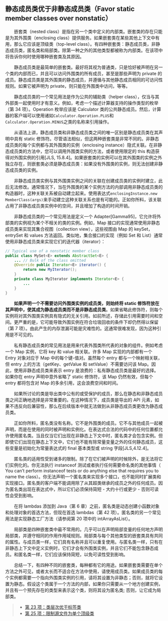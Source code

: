 ## 静态成员类优于非静态成员类（Favor static member classes over nonstatic）

&emsp;&emsp;嵌套类（nested class）是指在另一个类中定义的内部类。嵌套类的存在只能是为其外围类（enclosing class）提供服务。如果嵌套类在某些其他上下文中有用，那么它应该是顶级类（top-level class）。有四种嵌套类：静态成员类，非静态成员类，匿名类和局部类。除第一种之外的其他类型都被称为内部类。在该项中将告诉你何时使用哪种嵌套类及其原因。

&emsp;&emsp;静态成员类是最简单的嵌套类。最好将其视为普通类，只是恰好被声明在另一个类的内部而已，并且可以访问外围类的所有成员，甚至是那些声明为 private 的成员。静态成员类是其外围类的静态成员，并遵循与其他静态成员相同的可访问性规则。如果它被声明为 private，则只能在外围类中访问，等等。

&emsp;&emsp;静态成员类的一个常见用法是作为公共的辅助类（helper class），仅当与其外部类一起使用时才有意义。例如，考虑一个描述计算器支持的操作类型的枚举（第 34 项）。Operation 枚举应该是 Calculator 类的公共静态成员。然后，计算器的客户端可以使用诸如`Calculator.Operation.PLUS`和`Calculator.Operation.MINUS`之类的名称来引用操作。

&emsp;&emsp;从语法上讲，静态成员类和非静态成员类之间的唯一区别是静态成员类在其声明中具有 static 修饰符。尽管语法相似，但这两种嵌套类是非常不同的。非静态成员类的每个实例都与其外围类的实例（enclosing instance）隐式关联。在非静态成员类的方法中，您可以调用外围类实例的方法，或者使用限定的 this 构造获得对外围实例的引用\[JLS, 15.8.4\]。如果嵌套类的实例可以在其外围类的实例之外独立存在，则嵌套类必须是静态成员类：如果没有外围类的实例，则无法创建非静态成员类的实例。

&emsp;&emsp;非静态成员类实例与其外围类实例之间的关联在创建成员类的实例时建立，此后无法修改。通常情况下，当在外围类的某个实例方法的内部调用非静态成员类的构造器时，这种关联关系被自动建立起来。使用表达式`enclosingInstance.new MemberClass(args)`来手动建立这种关联关系也是有可能的。正如你所料，该关联占用了非静态成员类实例中的空间，并且增加了构造的时间开销。

&emsp;&emsp;非静态成员类的一个常见用法是定义一个 Adapter\[Gamma95\]，它允许将外部类的实例视为某个不相关的类的实例。例如，Map 接口的实现通常使用非静态成员类来实现其集合视图（collection view），这些视图由 Map 的 keySet，entrySet 和 values 方法返回。类似地，集合接口的实现（例如 Set 和 List）通常使用非静态成员类来实现它们的迭代器（iterator）：

```java
// Typical use of a nonstatic member class
public class MySet<E> extends AbstractSet<E> {
    ... // Bulk of the class omitted
    @Override public Iterator<E> iterator() {
        return new MyIterator();
    }
    private class MyIterator implements Iterator<E> {
        ...
    }
}
```

&emsp;&emsp;**如果声明一个不需要访问外围类实例的成员类，则始终将 static 修饰符放在其声明中，使其成为静态成员类而不是非静态成员类**。如果省略此修饰符，则每个实例将对其外围类实例具有隐式的无关引用。如前所述，存储此引用需要时间和空间。更严重的是，它可能导致外围实例在符合垃圾回收的条件下却仍然得以保留（第 7 项）。由此产生的内存泄漏可能是灾难性的。这通常很难发现，因为这种引用是不可见的。

&emsp;&emsp;私有静态成员类的常见用法是用来代表外围类所代表的对象的组件。例如考虑一个 Map 实例，它将 key 和 value 相关联。许多 Map 实现的内部都有一个 Entry 对象对应于 Map 中的每个键-值对。虽然每个 entry 都与一个映射相关联，但 entry 上的方法（getKey、getValue 和 setValue）不需要访问该 Map。因此，使用非静态成员类来表示 entry 是浪费的：私有静态成员类是最好的选择。如果你在 entry 声明中意外省略了 static 修饰符，该 Map 仍然有效，但每个 entry 都将包含对 Map 的多余引用，这会浪费空间和时间。

&emsp;&emsp;如果所讨论的类是导出类中公有的或受保护的成员，那么在静态和非静态成员类之间正确地选择是非常重要的。在这种情况下，成员类是导出的 API 元素，如果不违反向后兼容性，那么在后续版本中就无法做到从非静态成员类更改为静态成员类。

&emsp;&emsp;正如你所料，匿名类没有名称。它不是外围类的成员。它不与其他成员一起被声明，而是在使用的同时被声明和实例化。在表达式合法的代码中的任何位置都允许使用匿名类。当且仅当它们出现在非静态上下文中时，匿名类才会包含实例。但即使它们出现在静态上下文中，它们也不能有除常量变量之外的任何静态成员，这些变量是初始化为常量表达式的 final 基本类型或 string 字段\[JLS,4.12.4\]。

&emsp;&emsp;匿名类的适用性受到诸多的限制。除了在它们被声明的时候除外，是无法将它们实例化的。你无法执行 instanceof 测试或者执行任何需要命名类的其他事情（ You can’t perform instanceof tests or do anything else that requires you to name the class）。你无法声明一个匿名类来实现多个接口，也不能同时扩展类和实现接口。匿名类的客户端不能调用除了从其超类继承的成员之外的任何成员。因为匿名类出现在表达式中，所以它们必须保持简短 - 大约十行或更少 - 否则可读性会受到影响。

&emsp;&emsp;在将 lambdas 添加到 Java（第 6 章）之前，匿名类是动态创建小函数对象和处理对象的首选方法，但现在首选 lambdas（第 42 项）。匿名类的另一个常见用法是实现静态工厂方法（请参阅第 20 项中的 intArrayAsList）。

&emsp;&emsp;局部类是四种嵌套类中最不常用的。几乎可以在声明局部变量的任何地方声明局部类，并遵守相同的作用作用域规则。局部类与每个其他类型的嵌套类具有共同的属性。与成员类一样，它们具有名称并且可以重复使用。与匿名类一样，只有在非静态上下文中定义实例时，它们才会有外围类实例，并且它们不能包含静态成员。和匿名类一样，它们应该保持简短，以免可读性受到影响。

&emsp;&emsp;总结一下，有四种不同的嵌套类，每种都有它的用途。如果嵌套类需要在单个方法之外可见，或者太长而不适合在方法中使用，请使用成员类。如果成员类的每个实例都需要一个指向外围类实例的引用，请将其设置为非静态；否则，就将它设置为静态。假设这个类属于一个方法的内部，如果你只需要从一个地方创建实例，并且有一个预先存在的类型来表示这个类，则将其设为匿名类; 否则，让它成为局部类。

> - [第 23 项：类层次优于标签类](https://gitee.com/lin-mt/effective-java-third-edition/blob/master/第04章：类和接口/第23项：类层次优于标签类.md)
> - [第 25 项：限制源文件为单个顶级类](https://gitee.com/lin-mt/effective-java-third-edition/blob/master/第04章：类和接口/第25项：限制源文件只有一个顶级类.md)
